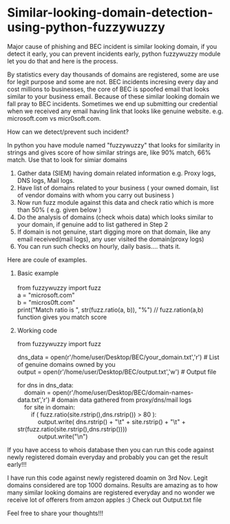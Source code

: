 # Similar-looking-domain-detection-using-python-fuzzywuzzy
Major cause of phishing and BEC incident is similar looking domain, if you detect it early, you can prevent incidents early, python fuzzywuzzy module let you do that and here is the process.

By statistics every day thousands of domains are registered, some are use for legit purpose and some are not.
BEC incidents incresing every day and cost millions to businesses, the core of BEC is spoofed email that looks similar to your business email.
Because of these similar looking domain we fall pray to BEC incidents.
Sometimes we end up submitting our credential when we received any email having link that looks like genuine website.
e.g. microsoft.com vs micr0soft.com.

How can we detect/prevent such incident?

In python you have module named "fuzzywuzzy" that looks for similarity in strings and gives score of how similar strings are, like 90% match, 66% match.
Use that to look for simiar domains
1) Gather data (SIEM) having domain related information e.g. Proxy logs, DNS logs, Mail logs.
2) Have list of domains related to your business ( your owned domain, list of vendor domains with whom you carry out business )
3) Now run fuzz module against this data and check ratio which is more than 50% ( e.g. given below )
4) Do the analysis of domains (check whois data) which looks similar to your domain, if genuine add to list gathered in Step 2
5) If domain is not genuine, start digging more on that domain, like any email received(mail logs), any user visited the domain(proxy logs)  
6) You can run such checks on hourly, daily basis.... thats it.

Here are coule of examples.

1) Basic example <br />  
	from fuzzywuzzy import fuzz<br />
	a = "microsoft.com" <br />
	b = "micros0ft.com" <br />
	print("Match ratio is ", str(fuzz.ratio(a, b)), "%")  // fuzz.ration(a,b) function gives you match score <br />

2) Working code <br />

	from fuzzywuzzy import fuzz <br />

	dns_data = open(r'/home/user/Desktop/BEC/your_domain.txt','r') # List of genuine domains owned by you <br />
	output = open(r'/home/user/Desktop/BEC/output.txt','w')		# Output file <br />

	for dns in dns_data:    <br />
	&nbsp;&nbsp;&nbsp;&nbsp;domain = open(r'/home/user/Desktop/BEC/domain-names-data.txt','r') # domain data gathered from proxy/dns/mail logs <br />
	&nbsp;&nbsp;&nbsp;&nbsp;for site in domain: <br />
	&nbsp;&nbsp;&nbsp;&nbsp;&nbsp;&nbsp;&nbsp;&nbsp;if ( fuzz.ratio(site.rstrip(),dns.rstrip()) > 80 ): <br />
	&nbsp;&nbsp;&nbsp;&nbsp;&nbsp;&nbsp;&nbsp;&nbsp;&nbsp;&nbsp;&nbsp;&nbsp;output.write( dns.rstrip() + "\t" + site.rstrip() + "\t" + str(fuzz.ratio(site.rstrip(),dns.rstrip()))) <br />
	&nbsp;&nbsp;&nbsp;&nbsp;&nbsp;&nbsp;&nbsp;&nbsp;&nbsp;&nbsp;&nbsp;&nbsp;output.write("\n") <br />
			
		
If you have access to whois database then you can run this code against newly registered domain everyday and probably you can get the result early!!!

I have run this code against newly registered doamin on 3rd Nov. Legit domains considered are top 1000 domains.
Results are amazing as to how many similar looking domains are registered everyday and no wonder we receive lot of offerers from amzon apples :)
Check out Output.txt file

Feel free to share your thoughts!!!
